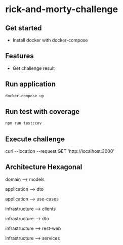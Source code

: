 # rick-and-morty-challenge

## Get started

- Install docker with docker-compose

## Features

- Get challenge result

## Run application

```bash
docker-compose up
```

## Run test with coverage

```bash
npm run test:cov
```

## Execute challenge

curl --location --request GET 'http://localhost:3000'  


## Architecture Hexagonal

domain --> models

application --> dto

application --> use-cases

infrastructure --> clients

infrastructure --> dto

infrastructure --> rest-web

infrastructure --> services
